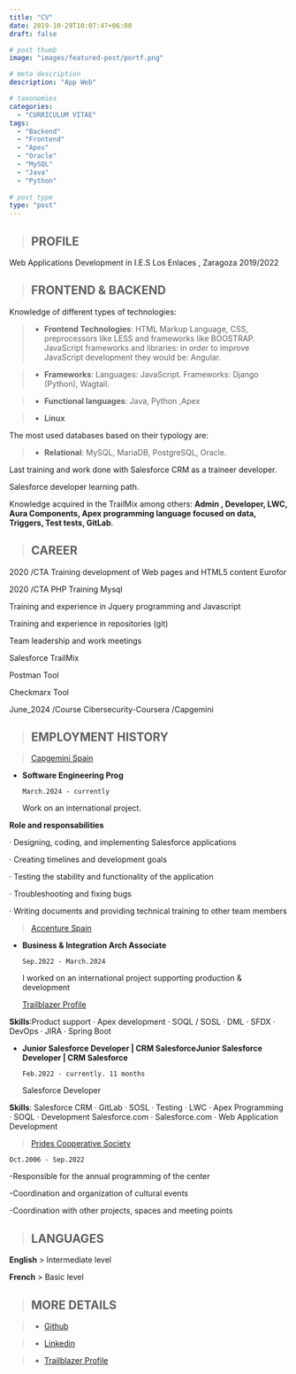 ```yaml
---
title: "CV"
date: 2019-10-29T10:07:47+06:00
draft: false

# post thumb
image: "images/featured-post/portf.png"

# meta description
description: "App Web"

# taxonomies
categories: 
  - "CURRICULUM VITAE"
tags:
  - "Backend"
  - "Frontend"
  - "Apex"
  - "Oracle"
  - "MySQL"
  - "Java"
  - "Python"
  
# post type
type: "post"
---
```




 > ## PROFILE                                  

Web Applications Development in  I.E.S  Los Enlaces , Zaragoza                      2019/2022 
                                                                      
 > ##  FRONTEND & BACKEND                                   

Knowledge of different types of technologies:

> - **Frontend Technologies**: HTML Markup Language, CSS, preprocessors like LESS and frameworks like BOOSTRAP. JavaScript frameworks and libraries: in order to improve JavaScript development they would be: Angular.

> - **Frameworks**: Languages: JavaScript. Frameworks: Django (Python), Wagtail.

> - **Functional languages**: Java, Python ,Apex

> - **Linux**

The most used databases based on their typology are:

> - **Relational**: MySQL, MariaDB, PostgreSQL, Oracle.

Last training and work done with Salesforce CRM as a traineer developer.

Salesforce developer learning path.

Knowledge acquired in the TrailMix among others: **Admin , Developer, LWC, Aura Components, Apex programming language focused on data, Triggers, Test tests, GitLab**.


 > ## CAREER

2020 /CTA Training development of Web pages and HTML5 content Eurofor                                                

2020 /CTA PHP Training Mysql                     

Training and experience in Jquery programming and 
Javascript

Training and experience in repositories (git)

Team leadership and work meetings

Salesforce TrailMix

Postman Tool

Checkmarx Tool

June_2024 /Course Cibersecurity-Coursera /Capgemini


> ##  EMPLOYMENT HISTORY

>[Capgemini Spain](https://www.capgemini.com/es-es/)
 
- **Software Engineering Prog**
  
      March.2024 - currently 

  Work on an international project.
  
**Role and responsabilities**

  · Designing, coding, and implementing Salesforce applications 

  · Creating timelines and development goals

  · Testing the stability and functionality of the application

  · Troubleshooting and fixing bugs

  · Writing documents and providing technical training to other team members


>   [Accenture Spain](https://www.accenture.com/es-es)
 
- **Business & Integration Arch Associate**
  
      Sep.2022 - March.2024

  I worked on an international project supporting production & development

  [Trailblazer Profile](https://trailblazer.me/id/marisamiar)

**Skills**:Product support · Apex development · SOQL / SOSL · DML · SFDX · DevOps · JIRA · Spring Boot

- **Junior Salesforce Developer | CRM SalesforceJunior Salesforce Developer | CRM Salesforce**
 
      Feb.2022 - currently. 11 months

   Salesforce Developer

**Skills**: Salesforce CRM · GitLab · SOSL · Testing · LWC · Apex Programming · SOQL · Development Salesforce.com · Salesforce.com · Web Application Development

>  [Prides Cooperative Society](http://www.prides.es/)

    Oct.2006 - Sep.2022

-Responsible for the annual programming of the center

-Coordination and organization of cultural events

-Coordination with other projects, spaces and meeting points

 > ## LANGUAGES

**English**  > Intermediate level 

**French** > Basic level

 > ## MORE DETAILS

 > - [Github](https://github.com/marisamiguel)

 > - [Linkedin](https://www.linkedin.com/in/marisamiguelarnal)

 > - [Trailblazer Profile](https://trailblazer.me/id/marisamiar)
 

      






